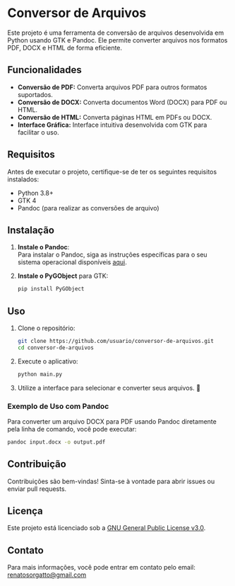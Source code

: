 # Conversor de Arquivos

Este projeto é uma ferramenta de conversão de arquivos desenvolvida em Python usando GTK e Pandoc. Ele permite converter arquivos nos formatos PDF, DOCX e HTML de forma eficiente.

## Funcionalidades

- **Conversão de PDF:** Converta arquivos PDF para outros formatos suportados.
- **Conversão de DOCX:** Converta documentos Word (DOCX) para PDF ou HTML.
- **Conversão de HTML:** Converta páginas HTML em PDFs ou DOCX.
- **Interface Gráfica:** Interface intuitiva desenvolvida com GTK para facilitar o uso.

## Requisitos

Antes de executar o projeto, certifique-se de ter os seguintes requisitos instalados:

- Python 3.8+
- GTK 4
- Pandoc (para realizar as conversões de arquivo)

## Instalação

1. **Instale o Pandoc**:  
   Para instalar o Pandoc, siga as instruções específicas para o seu sistema operacional disponíveis [aqui](https://pandoc.org/installing.html).

2. **Instale o PyGObject** para GTK:

   ```bash
   pip install PyGObject
   ```

## Uso

1. Clone o repositório:

   ```bash
   git clone https://github.com/usuario/conversor-de-arquivos.git
   cd conversor-de-arquivos
   ```

2. Execute o aplicativo:

   ```bash
   python main.py
   ```

3. Utilize a interface para selecionar e converter seus arquivos. 🎉

### Exemplo de Uso com Pandoc

Para converter um arquivo DOCX para PDF usando Pandoc diretamente pela linha de comando, você pode executar:

```bash
pandoc input.docx -o output.pdf
```

## Contribuição

Contribuições são bem-vindas! Sinta-se à vontade para abrir issues ou enviar pull requests.

## Licença

Este projeto está licenciado sob a [GNU General Public License v3.0](LICENSE).

## Contato

Para mais informações, você pode entrar em contato pelo email: renatosorgatto@gmail.com
